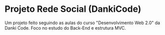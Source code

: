 # Projeto Rede Social (DankiCode)
 Um projeto feito seguindo as aulas do curso "Desenvolvimento Web 2.0" da Danki Code.
 Foco no estudo do Back-End e estrutura MVC.
